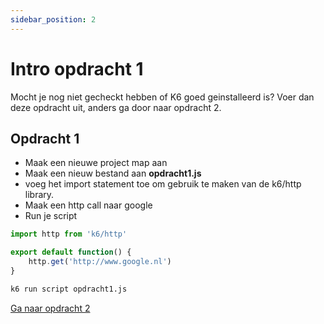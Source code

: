 ```yaml
---
sidebar_position: 2
---
```


# Intro opdracht 1
Mocht je nog niet gecheckt hebben of K6 goed geinstalleerd is? Voer dan deze opdracht uit, anders ga door naar opdracht 2. 

## Opdracht 1
- Maak een nieuwe project map aan
- Maak een nieuw bestand aan <b>opdracht1.js</b>
- voeg het import statement toe om gebruik te maken van de k6/http library.
- Maak een http call naar google
- Run je script

```javascript
import http from 'k6/http'

export default function() {
    http.get('http://www.google.nl')
}
```

```bash
k6 run script opdracht1.js
```

[Ga naar opdracht 2](https://danielvanbavel.github.io/k6-workshop-api-docs/step3)